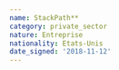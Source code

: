 ```yaml
---
name: StackPath**
category: private_sector
nature: Entreprise
nationality: Etats-Unis
date_signed: '2018-11-12'
---
```

    